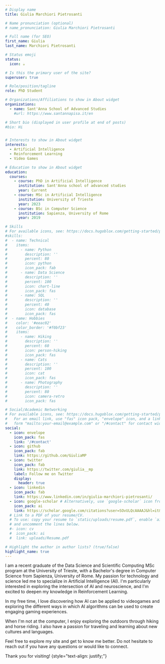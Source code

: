 ```yaml
---
# Display name
title: Giulia Marchiori Pietrosanti

# Name pronunciation (optional)
# name_pronunciation: Giulia Marchiori Pietrosanti

# Full name (for SEO)
first_name: Giulia
last_name: Marchiori Pietrosanti

# Status emoji
status:
  icon: ☕️

# Is this the primary user of the site?
superuser: true

# Role/position/tagline
role: PhD Student

# Organizations/Affiliations to show in About widget
organizations:
  - name: Sant'Anna School of Advanced Studies
    #url: https://www.santannapisa.it/en

# Short bio (displayed in user profile at end of posts)
#bio: Hi


# Interests to show in About widget
interests:
  - Artificial Intelligence
  - Reinforcement Learning
  - Video Games

# Education to show in About widget
education:
  courses:
    - course: PhD in Artificial Intelligence
      institution: Sant'Anna school of advanced studies
      year: Current
    - course: MSc in Artificial Intelligence
      institution: University of Trieste
      year: 2023
    - course: BSc in Computer Science
      institution: Sapienza, University of Rome
      year: 2019

# Skills
# For available icons, see: https://docs.hugoblox.com/getting-started/page-builder/#icons
#skills:
#  - name: Technical
#    items:
#      - name: Python
#        description: ''
#        percent: 80
#        icon: python
#        icon_pack: fab
#      - name: Data Science
#        description: ''
#        percent: 100
#        icon: chart-line
#        icon_pack: fas
#      - name: SQL
#        description: ''
#        percent: 40
#        icon: database
#        icon_pack: fas
#  - name: Hobbies
#    color: '#eeac02'
#    color_border: '#f0bf23'
#    items:
#      - name: Hiking
#        description: ''
#        percent: 60
#        icon: person-hiking
#        icon_pack: fas
#      - name: Cats
#        description: ''
#        percent: 100
#        icon: cat
#        icon_pack: fas
#      - name: Photography
#        description: ''
#        percent: 80
#        icon: camera-retro
#        icon_pack: fas

# Social/Academic Networking
# For available icons, see: https://docs.hugoblox.com/getting-started/page-builder/#icons
#   For an email link, use "fas" icon pack, "envelope" icon, and a link in the
#   form "mailto:your-email@example.com" or "/#contact" for contact widget.
social:
  - icon: envelope
    icon_pack: fas
    link: '/#contact'
  - icon: github
    icon_pack: fab
    link: https://github.com/GiuliaMP
  - icon: twitter
    icon_pack: fab
    link: https://twitter.com/giulia__mp
    label: Follow me on Twitter
    display:
      header: true
  - icon: linkedin
    icon_pack: fab
    link: https://www.linkedin.com/in/giulia-marchiori-pietrosanti/
  - icon: google-scholar # Alternatively, use `google-scholar` icon from `ai` icon pack. previous: graduation-cap from fas
    icon_pack: ai
    link: https://scholar.google.com/citations?user=SOvULQcAAAAJ&hl=it&oi=ao
  # Link to a PDF of your resume/CV.
  # To use: copy your resume to `static/uploads/resume.pdf`, enable `ai` icons in `params.yaml`,
  # and uncomment the lines below.
  #- icon: cv
  #  icon_pack: ai
  #  link: uploads/Resume.pdf

# Highlight the author in author lists? (true/false)
highlight_name: true
---
```


I am a recent graduate of the Data Science and Scientific Computing MSc program at the University of Trieste, with a Bachelor's degree in Computer Science from Sapienza, University of Rome. My passion for technology and science led me to specialize in Artificial Intelligence (AI). I'm particularly interested in exploring the intersection of AI and neuroscience, and I'm excited to deepen my knowledge in Reinforcement Learning.

In my free time, I love discovering how AI can be applied to videogames and exploring the different ways in which AI algorithms can be used to create engaging gaming experiences.

When I'm not at the computer, I enjoy exploring the outdoors through hiking and horse riding. I also have a passion for traveling and learning about new cultures and languages.

Feel free to explore my site and get to know me better. Do not hesitate to reach out if you have any questions or would like to connect. 

Thank you for visiting!
{style="text-align: justify;"}
